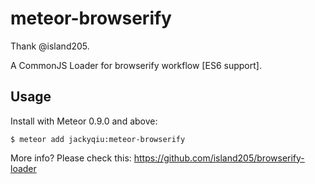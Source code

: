 meteor-browserify
===============

Thank @island205.

A CommonJS Loader for browserify workflow [ES6 support].

## Usage

Install with Meteor 0.9.0 and above:

```
$ meteor add jackyqiu:meteor-browserify
```

More info? Please check this: https://github.com/island205/browserify-loader
